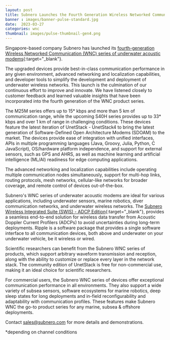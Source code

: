```yaml
---
layout: post
title: Subnero Launches the Fourth Generation Wireless Networked Communication (WNC) Series of Underwater Acoustic Modems
banner : images/banner-pulse-standard.jpg
date:  2023-03-27
categories: wnc
thumbnail: images/pulse-thumbnail-gen4.png
---
```


Singapore-based company Subnero has launched its [fourth-generation Wireless Networked Communication (WNC) series of underwater acoustic modems](https://subnero.com/products/wnc){:target="_blank"}. 

The upgraded devices provide best-in-class communication performance in any given environment, advanced networking and localization capabilities, and developer tools to simplify the development and deployment of underwater wireless networks.
This launch is the culmination of our continuous effort to improve and innovate. We have listened closely to customer feedback and learned valuable insights that have been incorporated into the fourth generation of the WNC product series.


The M25M series offers up to 15* kbps and more than 5 km of communication range, while the upcoming S40H series provides up to 33* kbps and over 1 km of range in challenging conditions. These devices feature the latest iteration of UnetStack - UnetStack4 to bring the latest generation of Software-Defined Open Architecture Modems (SDOAM) to the market. The devices provide ease of integration with unified interfaces, APIs in multiple programming languages (Java, Groovy, Julia, Python, C JavaScript), OS/hardware platform independence, and support for external sensors, such as GPS and AHRS, as well as machine learning and artificial intelligence (ML/AI) readiness for edge computing applications.


The advanced networking and localization capabilities include operating multiple communication nodes simultaneously, support for multi-hop links, routing protocols, mesh networks, cellular-like networks for broader coverage, and remote control of devices out-of-the-box.


Subnero's WNC series of underwater acoustic modems are ideal for various applications, including underwater sensors, marine robotics, diver communication networks, and underwater wireless networks. The [Subnero Wireless Integrated Suite (SWIS) - ADCP Edition](https://subnero.com/solutions/swis){:target="_blank"}, provides a seamless end-to-end solution for wireless data transfer from Acoustic Doppler Current Profilers (ADCPs) to avoid uncertainties during long-term deployments. Ripple is a software package that provides a single software interface to all communication devices, both above and underwater on your underwater vehicle, be it wireless or wired.

Scientific researchers can benefit from the Subnero WNC series of products, which support arbitrary waveform transmission and reception, along with the ability to customize or replace every layer in the network stack. The community edition of UnetStack is free for non-commercial use, making it an ideal choice for scientific researchers.


For commercial users, the Subnero WNC series of devices offer exceptional communication performance in all environments. They also support a wide variety of subsea sensors, software ecosystems for marine robotics, deep sleep states for long deployments and in-field reconfigurability and adaptability with communication profiles. These features make Subnero WNC the go-to product series for any marine, subsea & offshore deployments.


Contact sales@subnero.com for more details and demonstrations.


*depending on channel conditions

 
